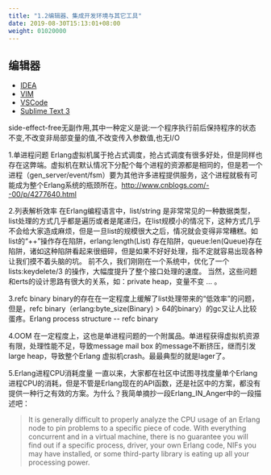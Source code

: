 ```yaml
---
title: "1.2编辑器、集成开发环境与其它工具"
date: 2019-08-30T15:13:01+08:00
weight: 01020000
---
```


## 编辑器

* [IDEA](https://www.jetbrains.com/idea/)
* [VIM](https://www.vim.org/)
* [VSCode](https://code.visualstudio.com/)
* [Sublime Text 3](http://www.sublimetext.com/)

side-effect-free无副作用,其中一种定义是说:一个程序执行前后保持程序的状态不变,不改变非局部变量的值,不改变传入参数值,也无I/O

1.单进程问题
Erlang虚拟机属于抢占式调度，抢占式调度有很多好处，但是同样也存在这弊端。虚拟机在默认情况下分配个每个进程的资源都是相同的，但是若一个进程（gen_server/event/fsm）要为其他许多进程提供服务，这个进程就极有可能成为整个Erlang系统的瓶颈所在。<http://www.cnblogs.com/--00/p/4277640.html>

2.列表解析效率
在Erlang编程语言中，list/string 是非常常见的一种数据类型，list处理的方式几乎都是遍历或者是尾递归，在list规模小的情况下，这种方式几乎不会给大家造成麻烦，但是一旦list的规模很大之后，情况就会变得非常糟糕。如list的“++”操作存在陷阱，erlang:length(List) 存在陷阱，queue:len(Queue)存在陷阱，诸如这种陷阱看起来很细碎，但是如果不好好处理，指不定就容易出现各种让我们摸不着头脑的坑。
前不久，我们刚刚在一个系统中，优化了一个lists:keydelete/3 的操作，大幅度提升了整个接口处理的速度。
当然，这些问题和erts的设计思路有很大的关系，如：private heap，变量不变 ... 。

3.refc binary
binary的存在在一定程度上缓解了list处理带来的“低效率”的问题，但是，refc binary（erlang:byte_size(Binary) > 64的binary）的gc又让人比较蛋疼。Erlang process structure -- refc binary

4.OOM
在一定程度上，这也是单进程问题的一个附属品。单进程获得虚拟机资源有限，处理性能不足，导致message mail box 的message不断挤压，继而引发large heap，导致整个Erlang 虚拟机crash。最最典型的就是lager了。

5.Erlang进程CPU消耗度量
一直以来，大家都在社区中试图寻找度量单个Erlang进程CPU的消耗，但是不管是Erlang现在的API函数，还是社区中的方案，都没有提供一种行之有效的方案。为什么？我简单摘抄一段Erlang_IN_Anger中的一段描述吧：
> It is generally difficult to properly analyze the CPU usage of an Erlang node to pin problems to a specific piece of code. With everything concurrent and in a virtual machine, there is no guarantee you will find out if a specific process, driver, your own Erlang code, NIFs you may have installed, or some third-party library is eating up all your processing power.
